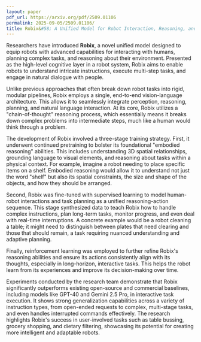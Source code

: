 ```yaml
---
layout: paper
pdf_url: https://arxiv.org/pdf/2509.01106
permalink: 2025-09-05/2509.01106/
title: Robix&#58; A Unified Model for Robot Interaction, Reasoning, and Planning
---
```




Researchers have introduced **Robix**, a novel unified model designed to equip robots with advanced capabilities for interacting with humans, planning complex tasks, and reasoning about their environment. Presented as the high-level cognitive layer in a robot system, Robix aims to enable robots to understand intricate instructions, execute multi-step tasks, and engage in natural dialogue with people.

Unlike previous approaches that often break down robot tasks into rigid, modular pipelines, Robix employs a single, end-to-end vision-language architecture. This allows it to seamlessly integrate perception, reasoning, planning, and natural language interaction. At its core, Robix utilizes a "chain-of-thought" reasoning process, which essentially means it breaks down complex problems into intermediate steps, much like a human would think through a problem.

The development of Robix involved a three-stage training strategy. First, it underwent continued pretraining to bolster its foundational "embodied reasoning" abilities. This includes understanding 3D spatial relationships, grounding language to visual elements, and reasoning about tasks within a physical context. For example, imagine a robot needing to place specific items on a shelf. Embodied reasoning would allow it to understand not just the word "shelf" but also its spatial constraints, the size and shape of the objects, and how they should be arranged.

Second, Robix was fine-tuned with supervised learning to model human-robot interactions and task planning as a unified reasoning-action sequence. This stage synthesized data to teach Robix how to handle complex instructions, plan long-term tasks, monitor progress, and even deal with real-time interruptions. A concrete example would be a robot cleaning a table; it might need to distinguish between plates that need clearing and those that should remain, a task requiring nuanced understanding and adaptive planning.

Finally, reinforcement learning was employed to further refine Robix's reasoning abilities and ensure its actions consistently align with its thoughts, especially in long-horizon, interactive tasks. This helps the robot learn from its experiences and improve its decision-making over time.

Experiments conducted by the research team demonstrate that Robix significantly outperforms existing open-source and commercial baselines, including models like GPT-40 and Gemini 2.5 Pro, in interactive task execution. It shows strong generalization capabilities across a variety of instruction types, from open-ended requests to complex, multi-stage tasks, and even handles interrupted commands effectively. The research highlights Robix's success in user-involved tasks such as table bussing, grocery shopping, and dietary filtering, showcasing its potential for creating more intelligent and adaptable robots.